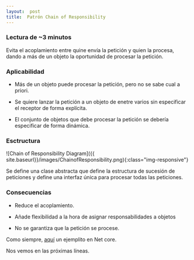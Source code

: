 ```yaml
---
layout:  post
title:  Patrón Chain of Responsibility
---
```


### Lectura de ~3 minutos

Evita el acoplamiento entre quine envía la petición y quien la procesa, dando a más de un objeto la oportunidad de procesar la petición.

### Aplicabilidad

- Más de un objeto puede procesar la petición, pero no se sabe cual a priori.

- Se quiere lanzar la petición a un objeto de enetre varios sin especificar el receptor de forma explícita.

- El conjunto de objetos que debe procesar la petición se debería especificar de forma dinámica.

### Esctructura

![Chain of Responsibility Diagram]({{ site.baseurl}}/images/ChainofResponsibility.png){:class="img-responsive"}

Se define una clase abstracta que define la estructura de sucesión de peticiones y define una interfaz única para procesar todas las peticiones.

### Consecuencias

- Reduce el acoplamiento.

- Añade flexibilidad a la hora de asignar responsabilidades a objetos

- No se garantiza que la petición se procese.

Como siempre, [aquí](https://github.com/44r0n/ChainofResponsigility) un ejemplito en Net core.

Nos vemos en las próximas líneas.
